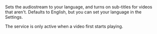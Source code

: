 Sets the audiostream to your language, and turns on sub-titles for videos that aren't. Defaults to English, but you can set your language in the Settings.

The service is only active when a video first starts playing.